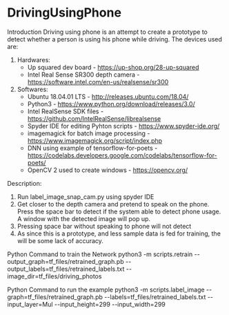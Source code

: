 # DrivingUsingPhone

Introduction
Driving using phone is an attempt to create a prototype to detect whether a person is using his phone while driving. The devices used are:
  1. Hardwares:
      - Up squared dev board - https://up-shop.org/28-up-squared
      - Intel Real Sense SR300 depth camera - https://software.intel.com/en-us/realsense/sr300
  2. Softwares: 
      - Ubuntu 18.04.01  LTS - http://releases.ubuntu.com/18.04/
      - Python3 - https://www.python.org/download/releases/3.0/
      - Intel RealSense SDK files - https://github.com/IntelRealSense/librealsense
      - Spyder IDE for editing Pyhton scripts - https://www.spyder-ide.org/
      - imagemagick for batch image processing - https://www.imagemagick.org/script/index.php
      - DNN using example of tensorflow-for-poets - https://codelabs.developers.google.com/codelabs/tensorflow-for-poets/
      - OpenCV 2 used to create windows - https://opencv.org/


Description:
1. Run label_image_snap_cam.py using spyder IDE
2. Get closer to the depth camera and pretend to speak on the phone. Press the space bar to detect if the system able to detect phone usage. A window with the detected image will pop up.
3. Pressing space bar without speaking to phone will not detect
4. As since this is a prototype, and less sample data is fed for training, the will be some lack of accuracy. 


Python Command to train the Network
python3 -m scripts.retrain --output_graph=tf_files/retrained_graph.pb --output_labels=tf_files/retrained_labels.txt --image_dir=tf_files/driving_photos

Python Command to run the example
python3 -m scripts.label_image --graph=tf_files/retrained_graph.pb --labels=tf_files/retrained_labels.txt --input_layer=Mul --input_height=299 --input_width=299
